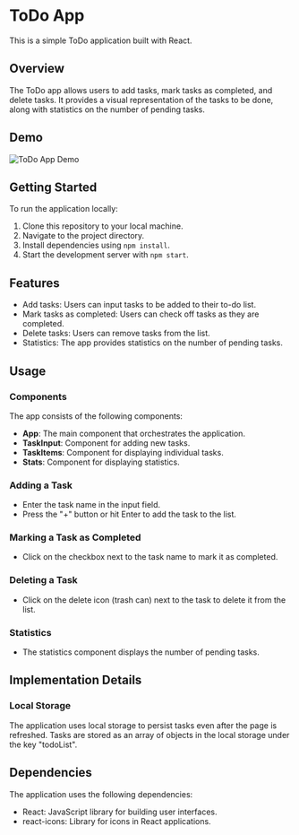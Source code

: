 # ToDo App

This is a simple ToDo application built with React.

## Overview

The ToDo app allows users to add tasks, mark tasks as completed, and delete tasks. It provides a visual representation of the tasks to be done, along with statistics on the number of pending tasks.

## Demo

![ToDo App Demo](demo.gif)

## Getting Started

To run the application locally:

1. Clone this repository to your local machine.
2. Navigate to the project directory.
3. Install dependencies using `npm install`.
4. Start the development server with `npm start`.

## Features

- Add tasks: Users can input tasks to be added to their to-do list.
- Mark tasks as completed: Users can check off tasks as they are completed.
- Delete tasks: Users can remove tasks from the list.
- Statistics: The app provides statistics on the number of pending tasks.

## Usage

### Components

The app consists of the following components:

- **App**: The main component that orchestrates the application.
- **TaskInput**: Component for adding new tasks.
- **TaskItems**: Component for displaying individual tasks.
- **Stats**: Component for displaying statistics.

### Adding a Task

- Enter the task name in the input field.
- Press the "+" button or hit Enter to add the task to the list.

### Marking a Task as Completed

- Click on the checkbox next to the task name to mark it as completed.

### Deleting a Task

- Click on the delete icon (trash can) next to the task to delete it from the list.

### Statistics

- The statistics component displays the number of pending tasks.

## Implementation Details

### Local Storage

The application uses local storage to persist tasks even after the page is refreshed. Tasks are stored as an array of objects in the local storage under the key "todoList".


## Dependencies

The application uses the following dependencies:

- React: JavaScript library for building user interfaces.
- react-icons: Library for icons in React applications.





